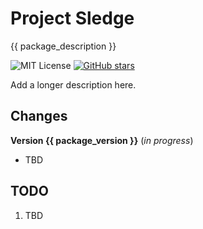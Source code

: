 # Project Sledge 

{{ package_description }}

![MIT License](https://img.shields.io/badge/license-mit-118811.svg)
[![GitHub stars](https://img.shields.io/github/stars/johnstonskj/rust-sledge.svg)](https://github.com/johnstonskj/rust-sledge/stargazers)

Add a longer description here.

## Changes

**Version {{ package_version }}** (_in progress_)

* TBD

## TODO

1. TBD

